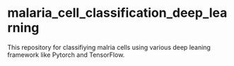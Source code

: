 # malaria_cell_classification_deep_learning
This repository for classifiying malria cells using various deep leaning framework like Pytorch and TensorFlow.
